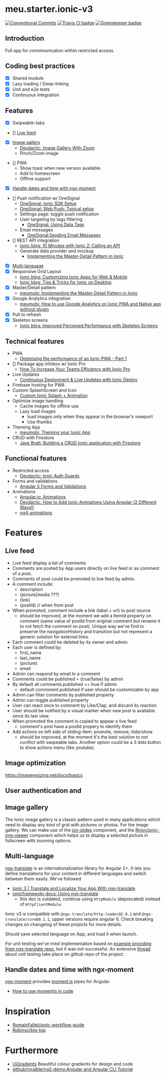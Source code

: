 # meu.starter.ionic-v3
[![Conventional Commits](https://img.shields.io/badge/Conventional%20Commits-1.0.0-yellow.svg)](https://conventionalcommits.org)
[![Travis CI badge](https://travis-ci.org/meumobi/meu-starter.master-detail.ionic-v3.svg?branch=master)](https://travis-ci.org/)
[![Greenkeeper badge](https://badges.greenkeeper.io/meumobi/meu-starter.ionic-v3.svg)](https://greenkeeper.io/)

## Introduction

Full app for commnunication within restricted access.

## Coding best practices

- [x] Shared module
- [x] Lazy loading / Deep-linking
- [x] Unit and e2e tests
- [x] Continuous integration

## Features
- [x] Swipeable-tabs
- [] [Live feed](#live-feed)
- [x] [Image gallery](#image-gallery)
  - [Devdactic: Image Gallery With Zoom](https://devdactic.com/ionic-image-gallery-zoom/)
  - Pinch/Zoom image
- [] PWA
  - Show toast when new version available
  - Add to homescreen
  - Offline support
- [x] [Handle dates and time with ngx-moment](#handle-dates-and-time-with-ngx-moment)
- [] Push notification w/ OneSignal
  - [OneSignal: Ionic SDK Setup](https://documentation.onesignal.com/docs/ionic-sdk-setup)
  - [OneSignal: Web Push: Typical setup](https://documentation.onesignal.com/docs/web-push-typical-setup)
  - Settings page: toggle push notification
  - User targeting by tags filtering
    - [OneSignal: Using Data Tags](https://documentation.onesignal.com/docs/data-tags)
  - Email messages
    - [OneSignal:Sending Email Messages](https://documentation.onesignal.com/docs/email-quickstart)
- [] REST API integration
  - [Ionic blog: 10 Minutes with Ionic 2: Calling an API](https://blog.ionicframework.com/10-minutes-with-ionic-2-calling-an-api/)
  - Generate data provider and mockup
    - [Implementing the Master-Detail Pattern in Ionic]()
- [x] [Multi-language](#multi-language)
- [x] Responsive Grid Layout
  - [Ionic blog: Customizing Ionic Apps for Web & Mobile](https://blog.ionicframework.com/customizing-ionic-apps-for-web-mobile/)
  - [Ionic blog: Tips & Tricks for Ionic on Desktop](https://blog.ionicframework.com/tips-tricks-for-ionic-on-desktop/)
- [x] Master/Detail pattern
  - [meumobi: Implementing the Master-Detail Pattern in Ionic](http://meumobi.github.io/ionic/2017/08/23/implementing-master-detail-ionic.html)
- [x] Google Analytics integration
  - [meumobi: How to use Google Analytics on Ionic PWA and Native app without plugin](http://meumobi.github.io/ionic/pwa/2018/04/12/using-analytics-ionic-app-pwa-native.html)
- [x] Pull to refresh
- [x] Skeleton screens
  - [Ionic blog: Improved Perceived Performance with Skeleton Screens](https://blog.ionicframework.com/improved-perceived-performance-with-skeleton-screens/)

## Technical features
- PWA
  - [Optimising the performance of an Ionic PWA - Part 1](https://robferguson.org/blog/2018/04/16/0ptimising-the-performance-of-an-ionic-pwa-part-1/)
- [] Package app infobox w/ Ionic Pro
  - [How To Increase Your Teams Efficiency with Ionic Pro](https://devdactic.com/efficiency-ionic-pro/)
- Live Updates
  - [Continuous Deployment & Live Updates with Ionic Deploy](https://www.youtube.com/watch?v=I7PC3O4q1ug)
- Firebase hosting for PWA
- Custom SplashScreen and Icon
  - [Custom Ionic Splash + Animation](https://www.youtube.com/watch?v=dPUmskG_-y0)
- Optimize image handling
  - Cache images for offline use
  - Lazy load images
    - load images only when they appear in the browser’s viewport
    - Use thumbs
- Theming App
  - [meumobi: Theming your Ionic App](http://meumobi.github.io/ionic/2017/08/17/theming-ionic-app.html)
- CRUD with Firestore
  - [Jave Bratt: Building a CRUD Ionic application with Firestore](https://javebratt.com/crud-ionic-firestore/)

## Functional features
- Restricted access
  - [Devdactic: Ionic Auth Guards](https://devdactic.com/ionic-auth-guards/)
- Forms and validations
  - [Angular 5 Forms and Validations](https://medium.com/learn-angular/angular-5-forms-and-validations-343a585ecf50)
- Animations
  - [Angular.io: Animations](https://angular.io/guide/animations)
  - [Devdactic: How to Add Ionic Animations Using Angular (2 Different Ways!)](https://devdactic.com/animations-ionic-app/)
  - [ng4-animations](http://slides.yearofmoo.com/ng4-animations-preview/demo/)

# Features

## Live feed

- Live feed display a list of comments
- Comments are posted by App users directly on live feed or as comment of a post.
- Comments of post could be promoted to live feed by admin.
- A comment include:
  - description
  - (picture|media ???)
  - (link)
  - (postId) // when from post
- When promoted, comment include a link (label + url) to post source
  - should be improved, at the moment we add a itemId property on comment (same value of postId from original comment but rename it to not fetch the comment on post). Unique way we've find to preserve the navigationHistory and transition but not represent a generic solution for external links.
- Each comment could be deleted by its owner and admin.
- Each user is defined by:
  - first_name
  - last_name
  - (picture)
  - email
- Admin can respond by email to a comment
- Comments could be published = {true|false} by admin
- By default all comments.published == true if admin
  - default commment.published if user should be customizable by app
- Admin can filter comments by published property
- Admin can toggle published property
- User can react once to comment by Like/Clap, and discard its reaction
- User should be notified by a visual marker when new post is available since its last view.
- When promoted the comment is copied to appear o live feed
  - comment's post have a postId propery to identify them
- Add actions on left side of sliding-item: promote, remove, hide/show
  - should be improved, at the moment it's the best solution to not conflict with swipeable tabs. Another option could be a 3 dots button to show actions menu (like youtube).

## Image optimization
https://imageresizing.net/docs/basics

## User authentication and

## Image gallery
The Ionic image gallery is a classic pattern used in many applications which need to display any kind of grid with pictures or photos. 
For the image gallery. We can make use of the [ion-slides](https://ionicframework.com/docs/api/components/slides/Slides/) component, and the [Riron/ionic-img-viewer](https://github.com/Riron/ionic-img-viewer) component which helps us to display a selected picture in fullscreen with zooming options.

## Multi-language
  [ngx-translate](http://www.ngx-translate.com/) is an internationalization library for Angular 2+. It lets you define translations for your content in different languages and switch between them easily.
  We've followed 
  - [Ionic 3 | Translate and Localize Your App With ngx-translate](https://www.gajotres.net/ionic-2-internationalize-and-localize-your-app-with-angular-2/)
  - [ionicframewokr docs: Using ngx-translate](https://ionicframework.com/docs/developer-resources/ng2-translate/)
    - this doc is outdated, continue using `HttpModule` (deprecated) instead of `HttpClientModule`.

Ionic v3 is compatible with `@ngx-translate/http-loader@2.0.1` and `@ngx-translate/core@9.1.1`, upper versions require angular 6. Check breaking changes on changelog of these projects for more details.

Should save selected language on App, and load it when launch.

For unit testing we've tried implementation based on [example providing from ngx-translate repo](https://github.com/ngx-translate/example/blob/master/src/app/app.component.spec.ts), but it was not successful. An extensive [thread](https://github.com/ngx-translate/core/issues/636) about unit testing take place on github repo of the project.

## Handle dates and time with ngx-moment

[ngx-moment](https://github.com/urish/ngx-moment) provides [moment.js](https://momentjs.com/) pipes for Angular.

- [How to use momentjs in code](https://github.com/urish/ngx-moment/issues/158#issuecomment-321317074)

# Inspiration

- [RomainFallet/ionic-workflow-guide](https://github.com/RomainFallet/ionic-workflow-guide)
- [Robinyo/big-top](https://github.com/Robinyo/big-top)

# Furthermore

- [UiGradients](http://uigradients.com/) Beautiful colour gradients for design and code
- [github/mraible/ng2-demo:Angular and Angular CLI Tutorial](http://gist.asciidoctor.org/?github-mraible%2Fng2-demo%2F%2FREADME.adoc)